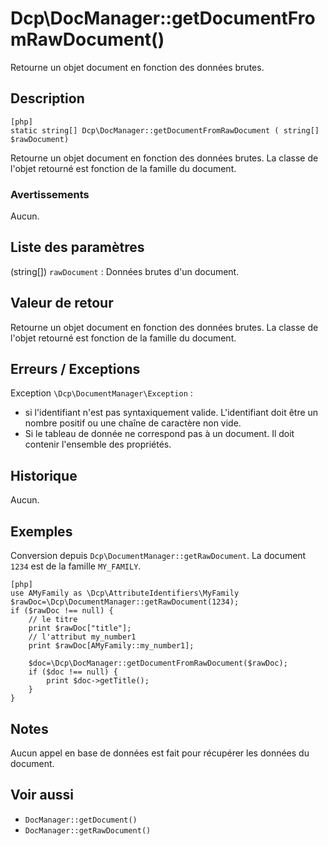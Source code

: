 # Dcp\DocManager::getDocumentFromRawDocument() 

<div class="short-description">
Retourne un objet document en fonction des données brutes.
</div>
<!--
<div class="applicability">
Obsolète depuis #.#.#
</div>
-->

## Description 

    [php]
    static string[] Dcp\DocManager::getDocumentFromRawDocument ( string[] $rawDocument) 

Retourne un objet document en fonction des données brutes. La classe de l'objet
retourné est fonction de la famille du document.

### Avertissements 

Aucun.

## Liste des paramètres 

(string[]) `rawDocument`
:   Données brutes d'un document.

## Valeur de retour 

Retourne un objet document en fonction des données brutes. La classe de l'objet
retourné est fonction de la famille du document.

## Erreurs / Exceptions 

Exception `\Dcp\DocumentManager\Exception` :

*   si l'identifiant n'est pas
    syntaxiquement valide. L'identifiant doit être un nombre positif ou une chaîne
    de caractère non vide.
*   Si le tableau de donnée ne correspond pas à un document. Il doit contenir
    l'ensemble des propriétés.



## Historique 

Aucun.

## Exemples 

Conversion depuis `Dcp\DocumentManager::getRawDocument`.
La document `1234` est de la famille `MY_FAMILY`.

    [php]
    use AMyFamily as \Dcp\AttributeIdentifiers\MyFamily
    $rawDoc=\Dcp\DocumentManager::getRawDocument(1234);
    if ($rawDoc !== null) {
        // le titre
        print $rawDoc["title"];
        // l'attribut my_number1
        print $rawDoc[AMyFamily::my_number1];
        
        $doc=\Dcp\DocManager::getDocumentFromRawDocument($rawDoc);
        if ($doc !== null) {
            print $doc->getTitle();
        }
    }

## Notes 

Aucun appel en base de données est fait pour récupérer les données du document.

## Voir aussi 

*   `DocManager::getDocument()`
*   `DocManager::getRawDocument()`
